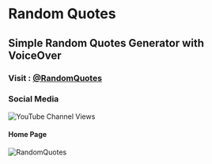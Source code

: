 # Random Quotes

## Simple Random Quotes Generator with VoiceOver

### Visit : [@RandomQuotes](https://mbganesh.github.io/RandomQuotes/)

### Social Media

<img alt="YouTube Channel Views" src="https://img.shields.io/youtube/channel/views/UCZZOZbnQCNZ1mh3OcsaBXVQ?label=Youtube%20Total%20View&style=for-the-badge">

#### Home Page

![RandomQuotes](https://user-images.githubusercontent.com/51211116/149659489-7fb1538e-2044-45b9-aea0-cb40db1601c9.png)



